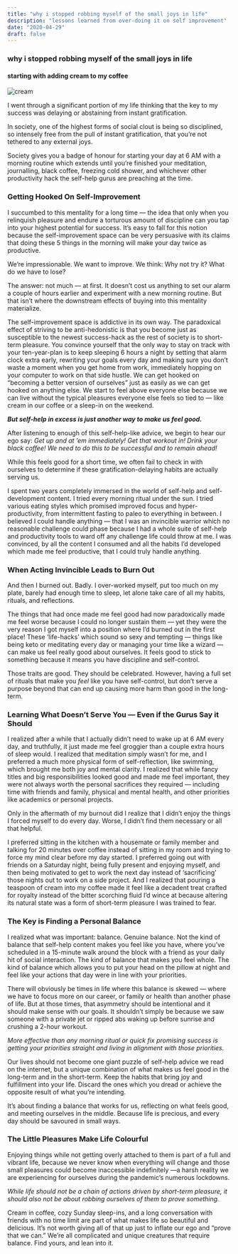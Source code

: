 ```yaml
---
title: "why i stopped robbing myself of the small joys in life"
description: "lessons learned from over-doing it on self improvement"
date: "2020-04-29"
draft: false
---
```

### why i stopped robbing myself of the small joys in life
#### starting with adding cream to my coffee

![cream](https://miro.medium.com/max/700/1%2A3ooOyjtiET7BMY-QnWvd8Q.jpeg)

I went through a significant portion of my life thinking that the key to my success was delaying or abstaining from instant gratification.

In society, one of the highest forms of social clout is being so disciplined, so intensely free from the pull of instant gratification, that you’re not tethered to any external joys.

Society gives you a badge of honour for starting your day at 6 AM with a morning routine which extends until you’re finished your meditation, journalling, black coffee, freezing cold shower, and whichever other productivity hack the self-help gurus are preaching at the time.

### Getting Hooked On Self-Improvement
I succumbed to this mentality for a long time — the idea that only when you relinquish pleasure and endure a torturous amount of discipline can you tap into your highest potential for success. It’s easy to fall for this notion because the self-improvement space can be very persuasive with its claims that doing these 5 things in the morning will make your day twice as productive.

We’re impressionable. We want to improve. We think: Why not try it? What do we have to lose?

The answer: not much — at first. It doesn’t cost us anything to set our alarm a couple of hours earlier and experiment with a new morning routine. But that isn’t where the downstream effects of buying into this mentality materialize.

The self-improvement space is addictive in its own way. The paradoxical effect of striving to be anti-hedonistic is that you become just as susceptible to the newest success-hack as the rest of society is to short-term pleasure. You convince yourself that the only way to stay on track with your ten-year-plan is to keep sleeping 6 hours a night by setting that alarm clock extra early, rewriting your goals every day and making sure you don’t waste a moment when you get home from work, immediately hopping on your computer to work on that side hustle. We can get hooked on “becoming a better version of ourselves” just as easily as we can get hooked on anything else. We start to feel above everyone else because we can live without the typical pleasures everyone else feels so tied to — like cream in our coffee or a sleep-in on the weekend.

**_But self-help in excess is just another way to make us feel good._**

After listening to enough of this self-help-like advice, we begin to hear our ego say: _Get up and at ’em immediately! Get that workout in! Drink your black coffee! We need to do this to be successful and to remain ahead!_

While this feels good for a short time, we often fail to check in with ourselves to determine if these gratification-delaying habits are actually serving us.

I spent two years completely immersed in the world of self-help and self-development content. I tried every morning ritual under the sun. I tried various eating styles which promised improved focus and hyper-productivity, from intermittent fasting to paleo to everything in between. I believed I could handle anything — that I was an invincible warrior which no reasonable challenge could phase because I had a whole suite of self-help and productivity tools to ward off any challenge life could throw at me. I was convinced, by all the content I consumed and all the habits I’d developed which made me feel productive, that I could truly handle anything.

### When Acting Invincible Leads to Burn Out
And then I burned out. Badly. I over-worked myself, put too much on my plate, barely had enough time to sleep, let alone take care of all my habits, rituals, and reflections.

The things that had once made me feel good had now paradoxically made me feel worse because I could no longer sustain them — yet they were the very reason I got myself into a position where I’d burned out in the first place! These ‘life-hacks’ which sound so sexy and tempting — things like being keto or meditating every day or managing your time like a wizard — can make us feel really good about ourselves. It feels good to stick to something because it means you have discipline and self-control.

Those traits are good. They should be celebrated. However, having a full set of rituals that make you _feel_ like you have self-control, but don’t serve a purpose beyond that can end up causing more harm than good in the long-term.

### Learning What Doesn’t Serve You — Even if the Gurus Say it Should
I realized after a while that I actually didn’t need to wake up at 6 AM every day, and truthfully, it just made me feel groggier than a couple extra hours of sleep would. I realized that meditation simply wasn’t for me, and I preferred a much more physical form of self-reflection, like swimming, which brought me both joy and mental clarity. I realized that while fancy titles and big responsibilities looked good and made me feel important, they were not always worth the personal sacrifices they required — including time with friends and family, physical and mental health, and other priorities like academics or personal projects.

Only in the aftermath of my burnout did I realize that I didn’t enjoy the things I forced myself to do every day. Worse, I didn’t find them necessary or all that helpful.

I preferred sitting in the kitchen with a housemate or family member and talking for 20 minutes over coffee instead of sitting in my room and trying to force my mind clear before my day started. I preferred going out with friends on a Saturday night, being fully present and enjoying myself, and then being motivated to get to work the next day instead of ‘sacrificing’ those nights out to work on a side project. And I realized that pouring a teaspoon of cream into my coffee made it feel like a decadent treat crafted for royalty instead of the bitter scorching fluid I’d wince at because altering its natural state was a form of short-term pleasure I was trained to fear.

### The Key is Finding a Personal Balance
I realized what was important: balance. Genuine balance. Not the kind of balance that self-help content makes you feel like you have, where you’ve scheduled in a 15-minute walk around the block with a friend as your daily hit of social interaction. The kind of balance that makes you feel whole. The kind of balance which allows you to put your head on the pillow at night and feel like your actions that day were in line with your priorities.

There will obviously be times in life where this balance is skewed — where we have to focus more on our career, or family or health than another phase of life. But at those times, that asymmetry should be intentional and it should make sense with our goals. It shouldn’t simply be because we saw someone with a private jet or ripped abs waking up before sunrise and crushing a 2-hour workout.

_More effective than any morning ritual or quick fix promising success is getting your priorities straight and living in alignment with those priorities._

Our lives should not become one giant puzzle of self-help advice we read on the internet, but a unique combination of what makes us feel good in the long-term and in the short-term. Keep the habits that bring joy and fulfillment into your life. Discard the ones which you dread or achieve the opposite result of what you’re intending.

It’s about finding a balance that works for us, reflecting on what feels good, and meeting ourselves in the middle. Because life is precious, and every day should be savoured in small ways.

### The Little Pleasures Make Life Colourful
Enjoying things while not getting overly attached to them is part of a full and vibrant life, because we never know when everything will change and those small pleasures could become inaccessible indefinitely —a harsh reality we are experiencing for ourselves during the pandemic’s numerous lockdowns.

_While life should not be a chain of actions driven by short-term pleasure, it should also not be about robbing ourselves of them to prove something._

Cream in coffee, cozy Sunday sleep-ins, and a long conversation with friends with no time limit are part of what makes life so beautiful and delicious. It’s not worth giving all of that up just to inflate our ego and “prove that we can.” We’re all complicated and unique creatures that require balance. Find yours, and lean into it.

